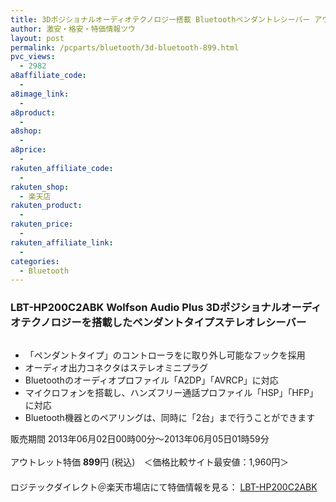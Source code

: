 ```yaml
---
title: 3Dポジショナルオーディオテクノロジー搭載 Bluetoothペンダントレシーバー アウトレット特価899円！
author: 激安・格安・特価情報ツウ
layout: post
permalink: /pcparts/bluetooth/3d-bluetooth-899.html
pvc_views:
  - 2982
a8affiliate_code:
  - 
a8image_link:
  - 
a8product:
  - 
a8shop:
  - 
a8price:
  - 
rakuten_affiliate_code:
  - 
rakuten_shop:
  - 楽天店
rakuten_product:
  - 
rakuten_price:
  - 
rakuten_affiliate_link:
  - 
categories:
  - Bluetooth
---
```

### LBT-HP200C2ABK Wolfson Audio Plus 3Dポジショナルオーディオテクノロジーを搭載したペンダントタイプステレオレシーバー

<div class="img-bg2 img_L">
  <a href="http://hb.afl.rakuten.co.jp/hgc/036be60e.f56749c0.03ae1481.d73d1064/?pc=http%3a%2f%2fitem.rakuten.co.jp%2flogitec%2flbt-hp200c2abk-sale%2f%3fscid%3daf_link_img&m=http%3a%2f%2fm.rakuten.co.jp%2flogitec%2fi%2f10005041%2f" target="_blank"><img src="http://hbb.afl.rakuten.co.jp/hgb/?pc=http%3a%2f%2fthumbnail.image.rakuten.co.jp%2f%400_gold%2flogitec%2fdust%2fLBT-HP200C2ABK.jpg%3f_ex%3d128x128&m=http%3a%2f%2fthumbnail.image.rakuten.co.jp%2f%400_gold%2flogitec%2fdust%2fLBT-HP200C2ABK.jpg" border="0" title="" alt="" /></a>
</div>

<!--more-->

  * 「ペンダントタイプ」のコントローラをに取り外し可能なフックを採用
  * オーディオ出力コネクタはステレオミニプラグ
  * Bluetoothのオーディオプロファイル「A2DP」「AVRCP」に対応
  * マイクロフォンを搭載し、ハンズフリー通話プロファイル「HSP」「HFP」に対応
  * Bluetooth機器とのペアリングは、同時に「2台」まで行うことができます

販売期間 2013年06月02日00時00分～2013年06月05日01時59分  
<br clear="all" />アウトレット特価 <span class="tokka-price"><strong>899</strong></span>円 (税込)　＜価格比較サイト最安値：1,960円＞  
　　  
ロジテックダイレクト＠楽天市場店にて特価情報を見る： <a href="http://hb.afl.rakuten.co.jp/hgc/036be60e.f56749c0.03ae1481.d73d1064/?pc=http%3a%2f%2fitem.rakuten.co.jp%2flogitec%2flbt-hp200c2abk-sale%2f%3fscid%3daf_link_img&m=http%3a%2f%2fm.rakuten.co.jp%2flogitec%2fi%2f10005041%2f" target="_blank"><span class="fs150p">LBT-HP200C2ABK</span></a>
